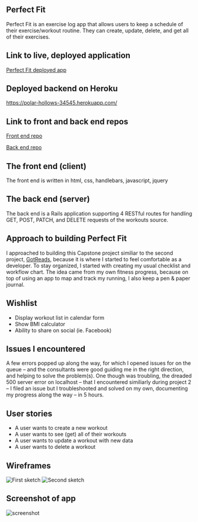 ## Perfect Fit

Perfect Fit is an exercise log app that allows users to keep a schedule of their exercise/workout routine. They can create, update, delete, and get all of their exercises.

## Link to live, deployed application

[Perfect Fit deployed app](https://aliciapflaumer.github.io/perfect-fit-frontend/)

## Deployed backend on Heroku
https://polar-hollows-34545.herokuapp.com/

## Link to front and back end repos

[Front end repo](https://github.com/aliciapflaumer/perfect-fit-frontend)

[Back end repo](https://github.com/aliciapflaumer/perfect-fit-backend)

## The front end (client)
The front end is written in html, css, handlebars, javascript, jquery

## The back end (server)
The back end is a Rails application supporting 4 RESTful routes for handling GET, POST, PATCH, and DELETE requests of the workouts source.

## Approach to building Perfect Fit
I approached to building this Capstone project similiar to the second project, [GotReads](https://aliciapflaumer.github.io/got-reads-front-end/), because it is where I started to feel comfortable as a developer.
To stay organized, I started with creating my usual checklist and workflow chart. The idea came from my own fitness progress, because on top of using an app to map and track my running, I also keep a pen & paper journal.

## Wishlist

- Display workout list in calendar form
- Show BMI calculator
- Ability to share on social (ie. Facebook)

## Issues I encountered
A few errors popped up along the way, for which I opened issues for on the queue – and the consultants were good guiding me in the right direction, and helping to solve the problem(s). One though was troubling, the dreaded 500 server error on localhost – that I encountered similiarly during project 2 – I filed an issue but I troubleshooted and solved on my own, documenting my progress along the way – in 5 hours.

## User stories

- A user wants to create a new workout
- A user wants to see (get) all of their workouts
- A user wants to update a workout with new data
- A user wants to delete a workout

## Wireframes
![First sketch](https://i.imgur.com/Mj4tCU9.jpg)
![Second sketch](https://i.imgur.com/WTZjQD8.jpg)

## Screenshot of app

![screenshot](https://i.imgur.com/GOs6qDi.png)
